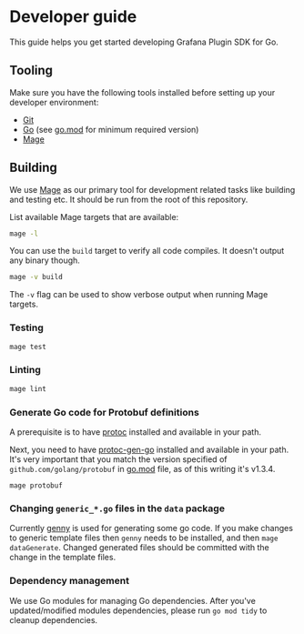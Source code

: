 # Developer guide

This guide helps you get started developing Grafana Plugin SDK for Go.

## Tooling

Make sure you have the following tools installed before setting up your developer environment:

- [Git](https://git-scm.com/)
- [Go](https://golang.org/dl/) (see [go.mod](../go.mod#L3) for minimum required version)
- [Mage](https://magefile.org/)

## Building

We use [Mage](https://magefile.org/) as our primary tool for development related tasks like building and testing etc. It should be run from the root of this repository.

List available Mage targets that are available:

```bash
mage -l
```

You can use the `build` target to verify all code compiles. It  doesn't output any binary though.

```bash
mage -v build
```

The `-v` flag can be used to show verbose output when running Mage targets.

### Testing

```bash
mage test
```

### Linting

```bash
mage lint
```

### Generate Go code for Protobuf definitions

A prerequisite is to have [protoc](http://google.github.io/proto-lens/installing-protoc.html) installed and available in your path.

Next, you need to have [protoc-gen-go](https://github.com/golang/protobuf/tree/v1.3.4#installation) installed and available in your path. It's very important that you match the version specified of `github.com/golang/protobuf` in [go.mod](go.mod) file, as of this writing it's v1.3.4.

```
mage protobuf
```

### Changing `generic_*.go` files in the `data` package

Currently [genny](https://github.com/cheekybits/genny) is used for generating some go code. If you make changes to generic template files then `genny` needs to be installed, and then `mage dataGenerate`. Changed generated files should be committed with the change in the template files.

### Dependency management

We use Go modules for managing Go dependencies. After you've updated/modified modules dependencies, please run `go mod tidy` to cleanup dependencies.
